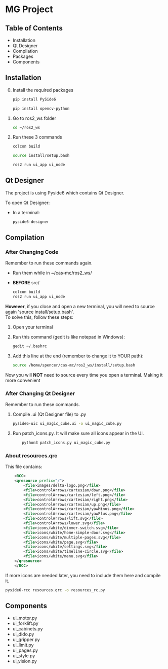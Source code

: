 # MG Project

## Table of Contents

- Installation
- Qt Designer
- Compilation
- Packages
- Components

## Installation

0. Install the required packages

    ```bash
    pip install PySide6
    ```

    ```bash
    pip install opencv-python
    ```

1. Go to ros2_ws folder

    ```bash
    cd ~/ros2_ws
    ```

2. Run these 3 commands

    ```bash
    colcon build
    ```

     ```bash
    source install/setup.bash
    ```

    ```bash
    ros2 run ui_app ui_node
    ```

## Qt Designer

The project is using Pyside6 which contains Qt Designer.

To open Qt Designer:

- In a terminal:

    ```bash
    pyside6-designer
    ```

## Compilation

### After Changing Code

Remember to run these commands again.  

- Run them while in ~/cas-mc/ros2_ws/
- **BEFORE** src/

    ```bash
    colcon build
    ros2 run ui_app ui_node
    ```

**However**, if you close and open a new terminal, you will need to source again 'source install/setup.bash'.  
To solve this, follow these steps:

1. Open your terminal
2. Run this command (gedit is like notepad in Windows):

    ```bash
    gedit ~/.bashrc
    ```

3. Add this line at the end (remember to change it to YOUR path):

    ```bash
    source /home/spencer/cas-mc/ros2_ws/install/setup.bash
    ```

Now you will **NOT** need to source every time you open a terminal. Making it more convenient

### After Changing Qt Designer

Remember to run these commands.

1. Compile .ui (Qt Designer file) to .py

    ```bash
    pyside6-uic ui_magic_cube.ui -o ui_magic_cube.py
    ```

2. Run patch_icons.py. It will make sure all icons appear in the UI.

    ```bash
        python3 patch_icons.py ui_magic_cube.py
    ```

### About resources.qrc

This file contains:

```xml
    <RCC>
    <qresource prefix="/">
        <file>images/delta-logo.png</file>
        <file>controlArrows/cartesian/down.png</file>
        <file>controlArrows/cartesian/left.png</file>
        <file>controlArrows/cartesian/right.png</file>
        <file>controlArrows/cartesian/up.png</file>
        <file>controlArrows/cartesian/yawMinus.png</file>
        <file>controlArrows/cartesian/yawPlus.png</file>
        <file>controlArrows/lift.svg</file>
        <file>controlArrows/lower.svg</file>
        <file>icons/white/dimmer-switch.svg</file>
        <file>icons/white/home-simple-door.svg</file>
        <file>icons/white/multiple-pages.svg</file>
        <file>icons/white/page.svg</file>
        <file>icons/white/settings.svg</file>
        <file>icons/white/timeline-circle.svg</file>
        <file>icons/white/menu.svg</file>
    </qresource>
    </RCC>
```

If more icons are needed later, you need to include them here and compile it.

```bash
pyside6-rcc resources.qrc -o resources_rc.py
```

## Components

- ui_motor.py
- ui_forklift.py
- ui_cabinets.py
- ui_dido.py
- ui_gripper.py
- ui_limit.py
- ui_pages.py
- ui_style.py
- ui_vision.py
